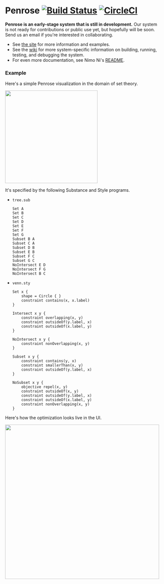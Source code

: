# Penrose [![Build Status](https://travis-ci.org/penrose/penrose.svg?branch=master)](https://travis-ci.org/penrose/penrose) [![CircleCI](https://circleci.com/gh/wodeni/penrose-mirror.svg?style=svg&circle-token=e0f351036f28428fe174f3b9e3a68ae41643fbcf)](https://circleci.com/gh/wodeni/penrose-mirror)
**Penrose is an early-stage system that is still in development.** Our system is not ready for contributions or public use yet, but hopefully will be soon. Send us an email if you're interested in collaborating.


* See [the site](http://www.penrose.ink/) for more information and examples.
* See the [wiki](https://github.com/penrose/penrose/wiki) for more system-specific information on building, running, testing, and debugging the system.
* For even more documentation, see Nimo Ni's [README](https://github.com/wodeni/notes-public/blob/master/penrose/archive/ramp-down.md).

### Example

Here's a simple Penrose visualization in the domain of set theory.

<img src="https://i.imgur.com/3JHZeaX.png" width=300>

It's specified by the following Substance and Style programs.

- `tree.sub`
    ```
    Set A
    Set B
    Set C
    Set D
    Set E
    Set F
    Set G
    Subset B A
    Subset C A
    Subset D B
    Subset E B
    Subset F C
    Subset G C
    NoIntersect E D
    NoIntersect F G
    NoIntersect B C
    ```
- `venn.sty`
    ```
    Set x {
        shape = Circle { }
        constraint contains(x, x.label)
    }

    Intersect x y {
        constraint overlapping(x, y)
        constraint outsideOf(y.label, x)
        constraint outsideOf(x.label, y)
    }

    NoIntersect x y {
        constraint nonOverlapping(x, y)
    }

    Subset x y {
        constraint contains(y, x)
        constraint smallerThan(x, y)
        constraint outsideOf(y.label, x)
    }

    NoSubset x y {
        objective repel(x, y)
        constraint outsideOf(x, y)
        constraint outsideOf(y.label, x)
        constraint outsideOf(x.label, y)
        constraint nonOverlapping(x, y)
    }
    ```

Here's how the optimization looks live in the UI.

<img src="https://github.com/penrose/penrose/blob/master/assets/penrose_readme.gif?raw=true" width=500>
